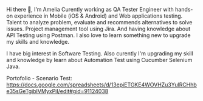 Hi there 👋, I’m Amelia
Curently working as QA Tester Engineer with hands-on experience in Mobile (iOS & Android) and Web applications testing. Talent to analyze problem, evaluate and recommends alternatives to solve issues. Project management tool using Jira. And having knowledge about API Testing using Postman. I also love to learn something new to upgrade my skills and knowledge.

I have big interest in Software Testing. Also curently I'm upgrading my skill and knowledge by learn about Automation Test using Cucumber Selenium Java.

Portofolio - Scenario Test: https://docs.google.com/spreadsheets/d/13epiETGKE4WOVHZu3YulRCHhbe35sGeTgibIVMyxPiI/edit#gid=91124038

